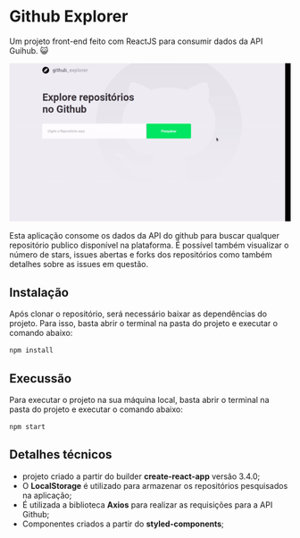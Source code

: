 # Github Explorer
Um projeto front-end feito com ReactJS para consumir dados da API Guihub. :smiley_cat:

<img src="./readmeAssets/github-explorer.gif">


Esta aplicação consome os dados da API do github para buscar qualquer repositório publico disponível na plataforma. É possível também visualizar o número de stars, issues abertas e forks dos repositórios como também detalhes sobre as issues em questão.

## Instalação

Após clonar o repositório, será necessário baixar as dependências do projeto. Para isso, basta abrir o terminal na pasta do projeto e executar o comando abaixo:

```bash
npm install
```

## Execussão

Para executar o projeto na sua máquina local, basta abrir o terminal na pasta do projeto e executar o comando abaixo:

```bash
npm start
```
## Detalhes técnicos

- projeto criado a partir do builder **create-react-app** versão 3.4.0;
- O **LocalStorage** é utilizado para armazenar os repositórios pesquisados na aplicação;
- É utilizada a biblioteca **Axios** para realizar as requisições para a API Github;
- Componentes criados a partir do **styled-components**;
